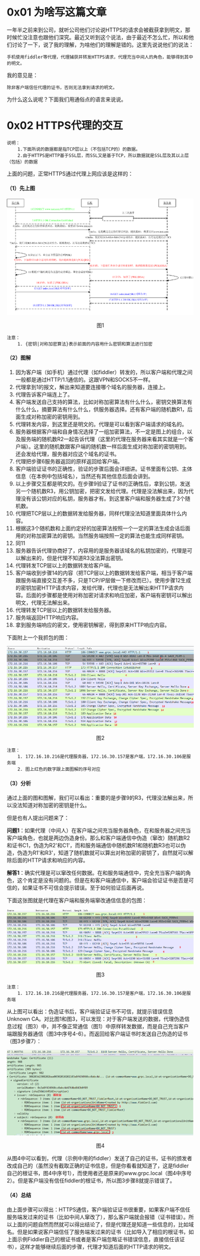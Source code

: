 # 0x01 为啥写这篇文章
一年半之前来到公司，就听公司他们讨论说HTTPS的请求会被截获拿到明文，那时候忙没注意也跟他们深究。最近又听到这个说法，由于最近不怎么忙，所以和他们讨论了一下，说了我的理解，为啥他们的理解是错的。这里先说说他们的说法：

    手机使用fiddler等代理，代理捕获并转发HTTPS请求，代理充当中间人的角色，能够得到其中的明文。
        
我的意见是：

    除非客户端信任代理的证书，否则无法拿到请求的明文。

为什么这么说呢？下面我们用通俗点的语言来说说。

# 0x02 HTTPS代理的交互

```
说明：
    1.下面所说的数据都是指TCP层以上（不包括TCP的）的数据。
    2.由于HTTPS是HTTP基于SSL层，而SSL又是基于TCP，所以数据就是SSL层及其以上层（包括）的数据
```

上面的问题，正常HTTPS通过代理上网应该是这样的：
#### （1）先上图

![https代理交互](https://github.com/iam2c/blog/blob/master/assets/https_proxy/https-1.png?raw=true)

<center>图1</center>


```
注意：
    1. {密钥|对称加密算法}表示前面的内容用什么密钥和算法进行加密
```


#### （2）图解

1. 因为客户端（如手机）通过代理（如fiddler）转发的，所以客户端和代理之间一般都是通过HTTP/1.1通信的。这跟VPN和SOCK5不一样。
2. 代理拿到1的报文，解出来知道要连接哪个域名的服务器，连接上。
3. 代理告诉客户端连上了。
4. 客户端发送自己支持的算法，比如对称加密算法有什么什么，密钥交换算法有什么什么，摘要算法有什么什么，供服务器选择。还有客户端的随机数R1，后面生成对称加密的密钥用到。
5. 代理转发内容，到这里还是明文的。代理是可以看到客户端请求的域名的。
6. 服务器根据客户端和自身情况选择了一组加密算法，不一定是图上的组合，以及服务端的随机数R2一起告诉代理（这里的代理在服务器来看其实就是一个客户端）。这里的随机数跟客户端的随机数一样后面生成对称加密的密钥用到。还会发给代理，服务器对应这个域名的证书。
7. 代理把步骤6服务器返回的原样返回给客户端。
8. 客户端验证证书的正确性，验证的步骤后面会详细讲。证书里面有公钥、主体信息（在本例中包括域名），当然还有其他信息后面会讲到。
9. 以上步骤交互都是明文的。在步骤9验证了证书的正确性后，拿到公钥，发送另一个随机数R3，用公钥加密，把密文发给代理。代理是没法解出来，因为代理没有该公钥对应的私钥，服务器才有。到这里客户端和服务器生成了3个随机数。
10. 代理把TCP层以上的数据转发给服务器，同样代理没法知道里面具体什么内容。
11. 根据这3个随机数和上面约定好的加密算法按照一个一定的算法生成会话后面用的对称加密算法的密钥。当然服务端按照一定的算法也能生成同样密钥。
12. 同11
13. 服务器告诉代理协商好了，内容用的是服务器该域名的私钥加密的，代理是可以解出来的，但是代理不知道R3没法算出密钥。
14. 代理转发TCP层以上的数据转发给客户端。
15. 客户端收到步骤14的内容（把TCP层以上的数据转发给客户端，相当于客户端跟服务端直接交互差不多，只是TCP/IP层做一下修改而已）。使用步骤12生成的密钥加密HTTP请求内容，发给代理，代理也是无法解出来HTTP请求内容。后面的步骤都是使用对称加密对请求和响应加密，客户端有密钥可以解出明文，代理无法解出来。
16. 代理转发TCP层以上的数据转发给服务器。
17. 服务端返回HTTP响应内容。
18. 拿到服务端响应的密文，使用密钥解密，得到原来HTTP响应内容。

下面附上一个我抓包的图：

![https抓包](https://github.com/iam2c/blog/blob/master/assets/https_proxy/https-2.png?raw=true)

<center>图2</center>

```
注意：
    1. 172.16.10.216是代理服务器，172.16.30.157是客户端，172.16.30.106是服务端
    2. 图上红色的数字跟上面图解的序号对应
```

#### （3）分析
通过上面的图和图解，我们可以看出：重要的是步骤9的R3，代理没法解出来，所以没法知道对称加密的密钥是什么。

但是也有人提出问题来了：

**问题1**：如果代理（中间人）在客户端之间充当服务器角色，在和服务器之间充当客户端角色，也就是两边伪造身份。那么和客户端通信中伪造（窜改）随机数R2和证书C1，伪造为R2'和C1'，而和服务端通信中随机数R1和随机数R3也可以伪造，伪造为R1'和R3'，知道了随机数就可以算出对称加密的密钥了，自然就可以解除后面的HTTP请求和响应的内容。

**解答1**：确实代理是可以窜改任何数据。在和服务端通信中，完全充当客户端的角色，这个肯定是没有问题的。但是在和客户端通信中，客户端会验证证书是否是可信的，如果证书不可信会提示错误。至于如何验证后面再说。

下面这张图就是代理在客户端和服务端窜改通信信息的包图：

![https伪造服务端](https://github.com/iam2c/blog/blob/master/assets/https_proxy/https-err-ca.png?raw=true)

<center>图3</center>

```
注意：
    1. 172.16.10.216是代理服务器，172.16.30.157是客户端，172.16.30.106是服务端
```

从上图可以看出：伪造证书后，客户端验证证书不可信，就提示错误信息Unknown CA。对比图1和图3，可以发现：对于客户端发送的数据，代理伪造信息过程（图3）中，并不像正常通信（图1）中原样转发数据，而是自己充当客户端跟服务器通信（图3中序号4-6）。而返回给客户端证书时发送自己伪造的证书（图3步骤7）：

![https伪造服务端](https://github.com/iam2c/blog/blob/master/assets/https_proxy/https-err-ca-1.png?raw=true)

<center>图4</center>

从图4中可以看到，代理（示例中用的fiddler）发送了自己的证书，证书的颁发者改成自己的（虽然没有截取正确的证书信息，但是你看看就知道了，这是fiddler自己的根证书，图4中序号1），而使用者还是原来的www.grpc.local（图4中序号2）。但是客户端没有信任fiddler的根证书，所以图3步骤8就提示错误了。

#### （4）总结
由上面步骤可以得出：HTTPS通信，客户端验证证书很重要，如果客户端不信任服务端发过来的证书（比如中间人窜改了），那么客户端就会报错（证书错误）。所以上面的问题自然而然就可以得出结论了，但是代理还是知道一些信息的，比如域名。但是如果说客户端信任了服务端发过来的证书（比如导入了相应的根证书，如上面示例Fiddler自己的根证书或者是客户端忽略证书错误信息，直接信任该证书），这样才能够继续后面的步骤，代理才知道后面的HTTP请求的明文。